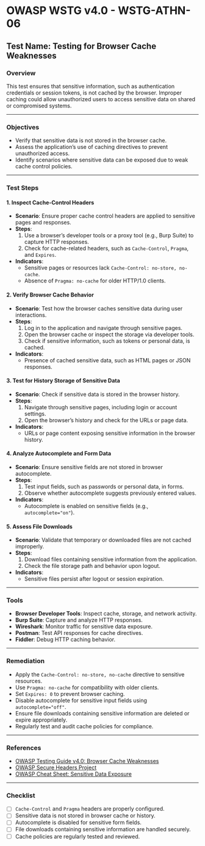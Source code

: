 # OWASP WSTG v4.0 - WSTG-ATHN-06

## Test Name: Testing for Browser Cache Weaknesses

### Overview
This test ensures that sensitive information, such as authentication credentials or session tokens, is not cached by the browser. Improper caching could allow unauthorized users to access sensitive data on shared or compromised systems.

---

### Objectives
- Verify that sensitive data is not stored in the browser cache.
- Assess the application’s use of caching directives to prevent unauthorized access.
- Identify scenarios where sensitive data can be exposed due to weak cache control policies.

---

### Test Steps

#### 1. **Inspect Cache-Control Headers**
   - **Scenario**: Ensure proper cache control headers are applied to sensitive pages and responses.
   - **Steps**:
     1. Use a browser’s developer tools or a proxy tool (e.g., Burp Suite) to capture HTTP responses.
     2. Check for cache-related headers, such as `Cache-Control`, `Pragma`, and `Expires`.
   - **Indicators**:
     - Sensitive pages or resources lack `Cache-Control: no-store, no-cache`.
     - Absence of `Pragma: no-cache` for older HTTP/1.0 clients.

#### 2. **Verify Browser Cache Behavior**
   - **Scenario**: Test how the browser caches sensitive data during user interactions.
   - **Steps**:
     1. Log in to the application and navigate through sensitive pages.
     2. Open the browser cache or inspect the storage via developer tools.
     3. Check if sensitive information, such as tokens or personal data, is cached.
   - **Indicators**:
     - Presence of cached sensitive data, such as HTML pages or JSON responses.

#### 3. **Test for History Storage of Sensitive Data**
   - **Scenario**: Check if sensitive data is stored in the browser history.
   - **Steps**:
     1. Navigate through sensitive pages, including login or account settings.
     2. Open the browser’s history and check for the URLs or page data.
   - **Indicators**:
     - URLs or page content exposing sensitive information in the browser history.

#### 4. **Analyze Autocomplete and Form Data**
   - **Scenario**: Ensure sensitive fields are not stored in browser autocomplete.
   - **Steps**:
     1. Test input fields, such as passwords or personal data, in forms.
     2. Observe whether autocomplete suggests previously entered values.
   - **Indicators**:
     - Autocomplete is enabled on sensitive fields (e.g., `autocomplete="on"`).

#### 5. **Assess File Downloads**
   - **Scenario**: Validate that temporary or downloaded files are not cached improperly.
   - **Steps**:
     1. Download files containing sensitive information from the application.
     2. Check the file storage path and behavior upon logout.
   - **Indicators**:
     - Sensitive files persist after logout or session expiration.

---

### Tools
- **Browser Developer Tools**: Inspect cache, storage, and network activity.
- **Burp Suite**: Capture and analyze HTTP responses.
- **Wireshark**: Monitor traffic for sensitive data exposure.
- **Postman**: Test API responses for cache directives.
- **Fiddler**: Debug HTTP caching behavior.

---

### Remediation
- Apply the `Cache-Control: no-store, no-cache` directive to sensitive resources.
- Use `Pragma: no-cache` for compatibility with older clients.
- Set `Expires: 0` to prevent browser caching.
- Disable autocomplete for sensitive input fields using `autocomplete="off"`.
- Ensure file downloads containing sensitive information are deleted or expire appropriately.
- Regularly test and audit cache policies for compliance.

---

### References
- [OWASP Testing Guide v4.0: Browser Cache Weaknesses](https://owasp.org/www-project-web-security-testing-guide/)
- [OWASP Secure Headers Project](https://owasp.org/www-project-secure-headers/)
- [OWASP Cheat Sheet: Sensitive Data Exposure](https://cheatsheetseries.owasp.org/cheatsheets/Sensitive_Data_Exposure_Cheat_Sheet.html)

---

### Checklist
- [ ] `Cache-Control` and `Pragma` headers are properly configured.
- [ ] Sensitive data is not stored in browser cache or history.
- [ ] Autocomplete is disabled for sensitive form fields.
- [ ] File downloads containing sensitive information are handled securely.
- [ ] Cache policies are regularly tested and reviewed.
